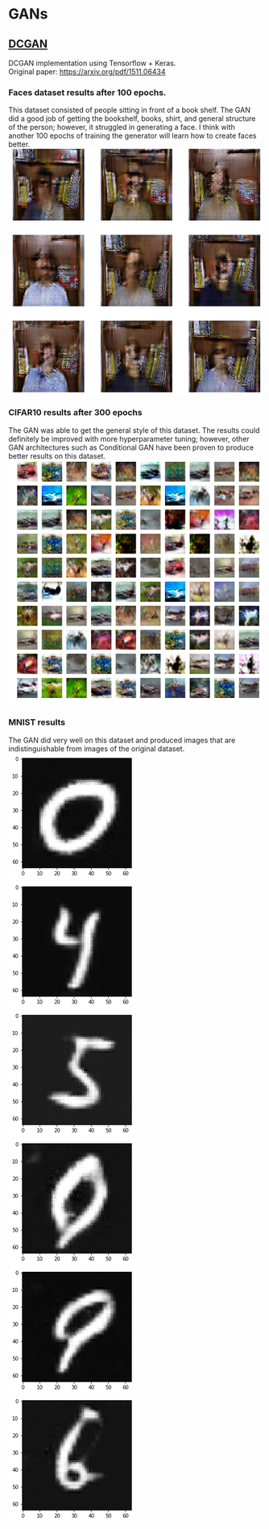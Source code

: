 # GANs

## [DCGAN](/DCGAN)
DCGAN implementation using Tensorflow + Keras. <br/>
Original paper: https://arxiv.org/pdf/1511.06434 <br/>
### Faces dataset results after 100 epochs. <br/>
This dataset consisted of people sitting in front of a book shelf. The GAN did a good job of getting the bookshelf, books, shirt, and general structure of the person; however, it struggled in generating a face. I think with another 100 epochs of training the generator will learn how to create faces better.<br/>
![](DCGAN/FACES/results.png) <br/>
### CIFAR10 results after 300 epochs <br/>
The GAN was able to get the general style of this dataset. The results could definitely be improved with more hyperparameter tuning; however, other GAN architectures such as Conditional GAN have been proven to produce better results on this dataset. <br/>
![](DCGAN/CIFAR10/results.png) <br/>
### MNIST results <br/>
The GAN did very well on this dataset and produced images that are indistinguishable from images of the original dataset. <br/>
![](DCGAN/MNIST/results/download(1).png)
![](DCGAN/MNIST/results/download(2).png)
![](DCGAN/MNIST/results/download(3).png) <br/>
![](DCGAN/MNIST/results/download(4).png)
![](DCGAN/MNIST/results/download(5).png)
![](DCGAN/MNIST/results/download(6).png) <br/>
